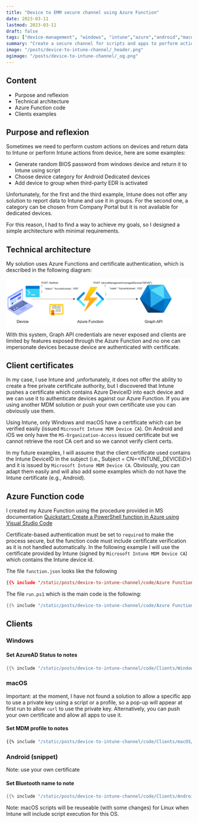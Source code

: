 ```yaml
---
title: "Device to EMM secure channel using Azure Function"
date: 2023-03-11
lastmod: 2023-03-11
draft: false
tags: ["device-management", "windows", "intune","azure","android","macos"]
summary: "Create a secure channel for scripts and apps to perform actions and store data to EMM using Azure Functions"
image: "/posts/device-to-intune-channel/_header.png"
ogimage: "/posts/device-to-intune-channel/_og.png"
---
```



## Content
* Purpose and reflexion
* Technical architecture
* Azure Function code
* Clients examples

## Purpose and reflexion

Sometimes we need to perform custom actions on devices and return data to Intune or perform Intune actions from device, here are some examples:
* Generate random BIOS password from windows device and return it to Intune using script
* Choose device category for Android Dedicated devices
* Add device to group when third-party EDR is activated

Unfortunately, for the first and the third example, Intune does not offer any solution to report data to Intune and use it in groups. For the second one, a category can be chosen from Company Portal but it is not available for dedicated devices.

For this reason, I had to find a way to achieve my goals, so I designed a simple architecture with minimal requirements.

## Technical architecture

My solution uses Azure Functions and certificate authentication, which is described in the following diagram:

![Secure channel](/posts/device-to-intune-channel/device-to-intune-channel.drawio.png)

With this system, Graph API credentials are never exposed and clients are limited by features exposed through the Azure Function and no one can impersonate devices because device are authenticated with certificate.


## Client certificates

In my case, I use Intune and ,unfortunately, it does not offer the ability to create a free private certificate authority, but I discovered that Intune pushes a certificate which contains Azure DeviceID into each device and we can use it to authenticate devices against our Azure Function. If you are using another MDM solution or push your own certificate use you can obviously use them.

Using Intune, only Windows and macOS have a certificate which can be verified easily (issued ``Microsoft Intune MDM Device CA``). On Android and iOS we only have the ``MS-Organization-Access`` issued certificate but we cannot retrieve the root CA cert and so we cannot verify client certs.

In my future examples, I will assume that the client certificate used contains the Intune DeviceID in the subject (i.e., Subject = CN=<INTUNE_DEVICEiD>) and it is issued by ``Microsoft Intune MDM Device CA``. Obviously, you can adapt them easily and will also add some examples which do not have the Intune certificate (e.g., Android).


## Azure Function code

I created my Azure Function using the procedure provided in MS documentation [Quickstart: Create a PowerShell function in Azure using Visual Studio Code](https://learn.microsoft.com/en-us/azure/azure-functions/create-first-function-vs-code-powershell)


Certificate-based authentication must be set to ``required`` to make the process secure, but the function code must include certificate verification as it is not handled automatically. In the following example I will use the certificate provided by Intune (signed by ``Microsoft Intune MDM Device CA``) which contains the Intune device id.


The file ``function.json`` looks like the following

```json
{{% include "/static/posts/device-to-intune-channel/code/Azure Function/function.json" %}}
```

The file ``run.ps1`` which is the main code is the following:

```ps1
{{% include "/static/posts/device-to-intune-channel/code/Azure Function/run.ps1" %}}
```

## Clients


### Windows


#### Set AzureAD Status to notes

```ps1
{{% include "/static/posts/device-to-intune-channel/code/Clients/Windows/Set-Note.ps1" %}}
```

### macOS

Important: at the moment, I have not found a solution to allow a specific app to use a private key using a script or a profile, so a pop-up will appear at first run to allow ``curl`` to use the private key. Alternatively, you can push your own certificate and allow all apps to use it.

#### Set MDM profile to notes

```sh
{{% include "/static/posts/device-to-intune-channel/code/Clients/macOS/Set-Note.sh" %}}
```


### Android (snippet)

Note: use your own certificate

#### Set Bluetooth name to note

```kt
{{% include "/static/posts/device-to-intune-channel/code/Clients/Android/Set-Note.kt" %}}
```

Note: macOS scripts will be reuseable (with some changes) for Linux when Intune will include script execution for this OS.
